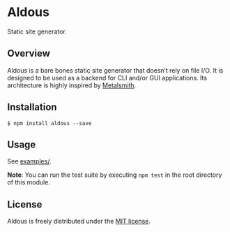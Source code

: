 Aldous
======

Static site generator.


Overview
--------

Aldous is a bare bones static site generator that doesn’t rely on file I/O. It is designed to be used as a backend for CLI and/or GUI applications. Its architecture is highly inspired by [Metalsmith](http://www.metalsmith.io/).


Installation
------------

`$ npm install aldous --save`


Usage
-----

See [examples/](examples/).

**Note**: You can run the test suite by executing `npm test` in the root directory of this module.


License
-------

Aldous is freely distributed under the [MIT license](LICENSE).
